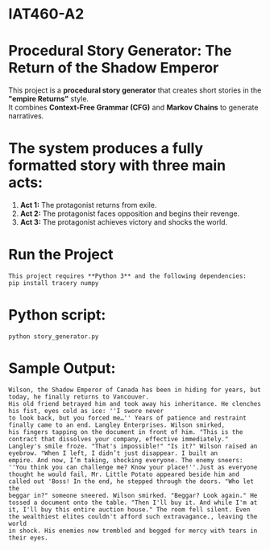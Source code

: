 # IAT460-A2

# Procedural Story Generator: The Return of the Shadow Emperor

 This project is a **procedural story generator** that creates short stories in the **"empire Returns"** style.  
 It combines **Context-Free Grammar (CFG)** and **Markov Chains** to generate narratives. 

# The system produces a **fully formatted story** with **three main acts**:
  1. **Act 1:** The protagonist returns from exile.
  2. **Act 2:** The protagonist faces opposition and begins their revenge.
  3. **Act 3:** The protagonist achieves victory and shocks the world.

# Run the Project
    This project requires **Python 3** and the following dependencies:
    pip install tracery numpy
# Python script:
    python story_generator.py

# Sample Output:
    Wilson, the Shadow Emperor of Canada has been in hiding for years, but today, he finally returns to Vancouver. 
    His old friend betrayed him and took away his inheritance. He clenches his fist, eyes cold as ice: ''I swore never 
    to look back, but you forced me…'' Years of patience and restraint finally came to an end. Langley Enterprises. Wilson smirked, 
    his fingers tapping on the document in front of him. "This is the contract that dissolves your company, effective immediately." 
    Langley's smile froze. "That's impossible!" "Is it?" Wilson raised an eyebrow. "When I left, I didn’t just disappear. I built an 
    empire. And now, I’m taking, shocking everyone. The enemy sneers: ''You think you can challenge me? Know your place!''.Just as everyone 
    thought he would fail, Mr. Little Potato appeared beside him and called out 'Boss! In the end, he stepped through the doors. "Who let the 
    beggar in?" someone sneered. Wilson smirked. "Beggar? Look again." He tossed a document onto the table. "Then I'll buy it. And while I'm at 
    it, I'll buy this entire auction house." The room fell silent. Even the wealthiest elites couldn't afford such extravagance., leaving the world 
    in shock. His enemies now trembled and begged for mercy with tears in their eyes.
